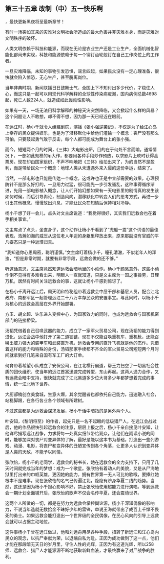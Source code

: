 ## 第三十五章 改制（中）五一快乐啊
，最快更新黑夜将至最新章节！

有时一场突如其来的灾难对文明社会所造成的最大危害并非灾难本身，而是灾难对文明秩序的破坏。

人类文明依赖于科技和能源，而现在无论是农业生产还是工业生产，全面机械化智能化都尚未实现，科技和能源依赖于每一个铆钉齿轮般钉在自己工作岗位上的工作者。

一旦灾难降临，未知的事物引发恐惧，谣言四起，如果民众没有一定心理准备，很快就会陷入惊恐，无心生产，甚至脱离岗位。

当年非典时期，新闻联播日日鼓舞士气，全国上下不知付出多少代价，才稳住人心，而这只是一起可以用现代科学解释的全球性传染病疫潮，国内病例总数4698起，死亡人数224人，就造成如此轰动性影响。

如果有一天，一场无法用科学解释的神秘天灾突然降临，又会掀起什么样的风暴？这个问题让人不敢想，却不得不想，因为那一天已经近在眼前。

在远江时，杨小千就令人组建剧院，演播《张小强逆袭记》，不仅是为了给江心岛上幸存的民众提供娱乐，也是为了潜移默化中给他们灌输一个概念：丧尸没有那么可怕，只要鼓起勇气敢于反击，每个人都可能成为舞台上的张小强。

而今，短短两个月的时间，《三体》大电影出炉，目的在于何处不言而喻。通常情况下，一部如此规模的ip大作，都要用各种手段炒作预热，以求影片上映时获得高票房。现在却由国家组织，不声不响地把《三体》给拍出来了，为的当然不是盈利，而是带给民众一个概念：地球人类从未遭遇外来入侵的这份幸运，结束了。

当然，一部电影也只能是传达一个概念，这或许也正是中宣部需要的效果。心理预防针不是那么好打的，一旦用力过猛，很可能先一步引发骚乱，这种事得循序渐进，先用一部电影植入概念，让人们开始幻想如果有一天电影里的剧情真的发生该如何时候，而后引导舆论，制造风向，潜移默化中转变人们的思考方式，再进一步引出其他概念，慢慢放出消息，才能让民众在知情后保持相对冷静。

杨小千想了好一会儿，点头对文主席说道：“我觉得很好，其实我们远救会也在着手相关事宜。”

文主席点了点头，坐直身子，这个动作让杨小千看到了“虎躯一震”这个词语的最佳表现，浩瀚如海的威压从这位老人年迈的身躯里释放出来，原来那副没有官威的平凡姿态只是一种返璞归真。

“我知道你心思周密，聪明谨慎。”文主席盯着杨小千，瞳孔清澈，不似老年人的浑浊，“但是非常时期，就要有非常手段，远救会做的还不够。”

听这话意思，文主席竟然知道远救会暗地里的小动作。杨小千颇感意外，这些小动作倒不见得有多难看出来，明眼人一查就知道，只是文主席为一国之事操劳，日理万机，居然有时间关注远救会的事，这就让杨小千感到惊讶了。

在杨小千离开远江后，周天明和特秘组带着远救会中层干部和基层人员，配合江北政府、南都军区一起管理远江二十八万幸存民众的安置事宜。与此同时，以杨小千为核心的远救会高层在外界开始部署。

方玉、胡文超、许乐进入变控中心，为国家效力的同时，也成为远救会与国家机密部门的链接桥梁。

汤韬凭借着自己召唤武器的能力，成立了一家军火贸易公司，现在汤韬的能力得到进化，远江会战中他打开了第二道锁链，现在不仅能召唤重机车、重机枪，还能召唤出威力强大的装甲车和武装直升机，远救会专用的直升飞机就是他的杰作。凭借着这样的能力和特殊的身份，汤韬那家手续都不齐全的军火贸易公司短短两个月时间就拿到好几笔来自国有军工厂的大订单。

何育带着希望小队成立了安保公司，在江北横行霸道，帮王力扫空了一切黑社会性质的团伙组织，使当年的远江首富迅速完成转型，东山再起。这两人通力合作，又有远救会暗中支持，很快就完成了江北黑道多少位大哥多少年都梦想着完成的事情，统一江北地下世界。

大厨郝楠创立美食城，生意火爆，其余觉醒者也都依托自己能力，迅速融入社会，站稳脚跟，在各行各业各个领域有所建树。

不过这些都是为远救会谋求发展，杨小千话中暗指的是另外两个人。

叶安知，《黎明将至》的作者，起先只是一名不起眼的低级猎尸人，在远江会战过后，他的作品很快引起远救会的注意，层层上报之后，杨小千亲自接见叶安知，让他详尽描写远江战争，力求将每一处真实细节带给观众，让他们在阅读小说的同时，能够加深对丧尸对变异体的了解，最好是能以这本书为基础，打造出一些列游戏、动漫、电影，将丧尸和变异体的丑陋宣传到各个角落，让更多人认识到变异体是人类的天敌，不能予以同情。

张欣怡，杨小千的老同学，远救会的秘书长，她在远救会的全力支持下，只用了几天时间就完成当年的梦想：成为一个歌星。张欣怡有着动人的美貌，又是从尸海地狱里打出来的巾帼英雄，更因她的能力，拥有世界第一无人可比的歌喉，要捧红她根本不是难事。现在张欣怡的名气已传遍江北，隐隐有跻身华夏二线的趋势。当然，这还是因为杨小千担心影响不好，禁止张欣怡使用超能力进行演唱。等到远救会一期计划全面铺开后，张欣怡的歌声不仅会名传华夏，还会震动世界。

这两个人所做的一切，都是在努力为远救会掌控舆论源，杨小千深知偶像的影响力，不说当年造就无数拾金不昧好少年的雷锋，单说王海就带出了成百上千悍不畏死的勇士。如果远救会能打造出一个世界级的全民偶像，在民心风向的引导上远救会就可以占据主动地位。

这件事杨小千曾在远江做过，他和刘远舟用尽各种手段，扭转了新远江和江心岛内民众的观念，以抗尸奉献为荣，以退缩自私为耻。正因为成功做到了这一点，他们才能在那段暗无天日的岁月里，守住人性的光辉，正因为有这道光辉，所以258师、远救会、猎尸人才能源源不断地获取新鲜血液，才最终赢来了对尸战争的胜利。

